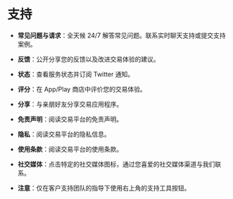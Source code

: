 # **支持**

- **常见问题与请求**：全天候 24/7 解答常见问题。联系实时聊天支持或提交支持案例。
- **反馈**：公开分享您的反馈以及改进交易体验的建议。
- **状态**：查看服务状态并订阅 Twitter 通知。
- **评分**：在 App/Play 商店中评价您的交易体验。
- **分享**：与亲朋好友分享交易应用程序。
- **免责声明**：阅读交易平台的免责声明。
- **隐私**：阅读交易平台的隐私信息。
- **使用条款**：阅读交易平台的使用条款。
- **社交媒体**：点击特定的社交媒体图标，通过您喜爱的社交媒体渠道与我们联系。

- **注意**：仅在客户支持团队的指导下使用右上角的支持工具按钮。


